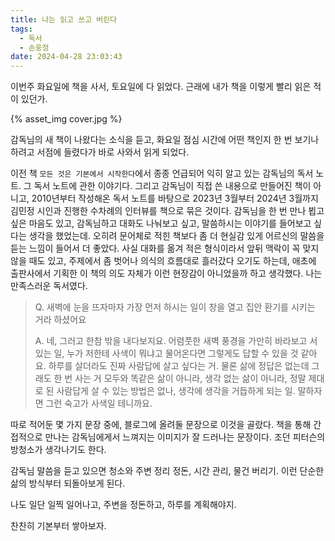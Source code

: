 ```yaml
---
title: 나는 읽고 쓰고 버린다
tags:
  - 독서
  - 손웅정
date: 2024-04-28 23:03:43
---
```



이번주 화요일에 책을 사서, 토요일에 다 읽었다. 근래에 내가 책을 이렇게 빨리 읽은 적이 있던가. 

{% asset_img cover.jpg %}

<!--more-->

감독님의 새 책이 나왔다는 소식을 듣고, 화요일 점심 시간에 어떤 책인지 한 번 보기나 하려고 서점에 들렸다가 바로 사와서 읽게 되었다. 

이전 책 `모든 것은 기본에서 시작한다`에서 종종 언급되어 익히 알고 있는 감독님의 독서 노트. 그 독서 노트에 관한 이야기다. 그리고 감독님이 직접 쓴 내용으로 만들어진 책이 아니고, 2010년부터 작성해온 독서 노트를 바탕으로 2023년 3월부터 2024년 3월까지 김민정 시인과 진행한 수차례의 인터뷰를 책으로 묶은 것이다. 감독님을 한 번 만나 뵙고 싶은 마음도 있고, 감독님하고 대화도 나눠보고 싶고, 말씀하시는 이야기를 들어보고 싶다는 생각을 했었는데. 오히려 문어체로 적힌 책보다 좀 더 현실감 있게 어르신의 말씀을 듣는 느낌이 들어서 더 좋았다. 사실 대화를 옮겨 적은 형식이라서 앞뒤 맥락이 꼭 맞지 않을 때도 있고, 주제에서 좀 벗어나 의식의 흐름대로 흘러갔다 오기도 하는데, 애초에 출판사에서 기획한 이 책의 의도 자체가 이런 현장감이 아니었을까 하고 생각했다. 나는 만족스러운 독서였다.

> Q. 새벽에 눈을 뜨자마자 가장 먼저 하시는 일이 창을 열고 집안 환기를 시키는 거라 하셨어요 
> 
> A. 네, 그러고 한참 밖을 내다보지요. 어렴풋한 새벽 풍경을 가만히 바라보고 서 있는 일, 누가 저한테 사색이 뭐냐고 물어온다면 그렇게도 답할 수 있을 것 같아요. 하루를 살더라도 진짜 사람답에 살고 싶다는 거. 물론 삶에 정답은 없는데 그래도 한 번 사는 거 모두와 똑같은 삶이 아니라, 생각 없는 삶이 아니라, 정말 제대로 된 사람답게 살 수 있는 방법은 없나, 생각에 생각을 거듭하게 되는 일. 말하자면 그런 숙고가 사색일 테니까요. 

따로 적어둔 몇 가지 문장 중에, 블로그에 올려둘 문장으로 이것을 골랐다. 책을 통해 간접적으로 만나는 감독님에게서 느껴지는 이미지가 잘 드러나는 문장이다. 조던 피터슨의 방청소가 생각나기도 한다.

감독님 말씀을 듣고 있으면 청소와 주변 정리 정돈, 시간 관리, 물건 버리기. 이런 단순한 삶의 방식부터 되돌아보게 된다. 

나도 일단 일찍 일어나고, 주변을 정돈하고, 하루를 계획해야지. 

찬찬히 기본부터 쌓아보자.